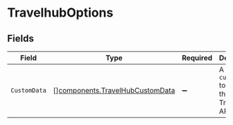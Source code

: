 # TravelhubOptions


## Fields

| Field                                                                              | Type                                                                               | Required                                                                           | Description                                                                        |
| ---------------------------------------------------------------------------------- | ---------------------------------------------------------------------------------- | ---------------------------------------------------------------------------------- | ---------------------------------------------------------------------------------- |
| `CustomData`                                                                       | [][components.TravelHubCustomData](../../models/components/travelhubcustomdata.md) | :heavy_minus_sign:                                                                 | A list of `customData` to pass to the TravelHub API.                               |